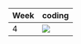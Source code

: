 | Week | coding |
| --- | --- |
| 4 |  ![](https://github.com/kmaooad/coding-19w4-Bellkross/workflows/Grading/badge.svg) |
